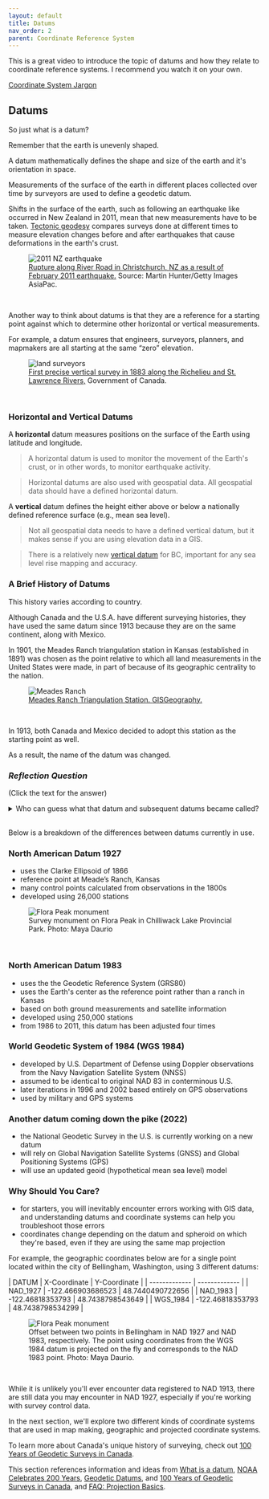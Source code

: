 ```yaml
---
layout: default
title: Datums
nav_order: 2
parent: Coordinate Reference System
---
```


This is a great video to introduce the topic of datums and how they relate to coordinate reference systems. I recommend you watch it on your own.

[Coordinate System Jargon](https://www.youtube.com/watch?v=Z41Dt7_R180)

## Datums

So just what is a datum?

Remember that the earth is unevenly shaped.

A datum mathematically defines the shape and size of the earth and it's orientation in space.

Measurements of the surface of the earth in different places collected over time by surveyors are used to define a geodetic datum.

Shifts in the surface of the earth, such as following an  earthquake like occurred in New Zealand in 2011, mean that new measurements have to be taken. [Tectonic geodesy](https://geo.libretexts.org/Bookshelves/Seismology/Book%3A_Living_With_Earthquakes_in_The_Pacific_Northwest_(Yeats)/02%3A_Part_II-_Tectonic_Plates_Geologic_Time_and_Earthquakes/2.05%3A_Earthquake_Basics) compares surveys done at different times to measure elevation changes before and after earthquakes that cause deformations in the earth's crust.


<figure>
  <img src="../images/NZ.jpg"
  alt="2011 NZ earthquake">
  <figcaption><a href="https://www.zimbio.com/photos/Tristan+Webb/cVE-Fs1_NsT/Celebrity%20News">Rupture along River Road in Christchurch, NZ as a result of February 2011 earthquake.</a> Source: Martin Hunter/Getty Images AsiaPac.</figcaption>
</figure>

<p>&nbsp;</p>

Another way to think about datums is that they are a reference for a starting point against which to determine other horizontal or vertical measurements.

For example, a datum ensures that engineers, surveyors, planners, and mapmakers are all starting at the same “zero” elevation.


<figure>
  <img src="../images/canadianSurveyors.jpg"
  alt="land surveyors">
  <figcaption><a href="https://www.nrcan.gc.ca/maps-tools-publications/maps/100-years-geodetic-surveys-canada/9110">First precise vertical survey in 1883 along the Richelieu and St. Lawrence Rivers,</a> Government of Canada.</figcaption>
</figure>

<p>&nbsp;</p>

### Horizontal and Vertical Datums

A **horizontal** datum measures positions on the surface of the Earth using latitude and longitude.

> A horizontal datum is used to monitor the movement of the Earth's crust, or in other words, to monitor earthquake activity.

> Horizontal datums are also used with geospatial data. All geospatial data should have a defined horizontal datum.

A **vertical** datum defines the height either above or below a nationally defined reference surface (e.g., mean sea level).

> Not all geospatial data needs to have a defined vertical datum, but it makes sense if you are using elevation data in a GIS.

> There is a relatively new [vertical datum](https://www2.gov.bc.ca/gov/content/data/geographic-data-services/geo-spatial-referencing/vertical-reference-system
) for BC, important for any sea level rise mapping and accuracy.


### A Brief History of Datums

This history varies according to country.

Although Canada and the U.S.A. have different surveying histories, they have used the same datum since 1913 because they are on the same continent, along with Mexico.

In 1901, the Meades Ranch triangulation station in Kansas (established in 1891) was chosen as the point relative to which all land measurements in the United States were made, in part of because of its geographic centrality to the nation.


<figure>
  <img src="../images/meadesRanch.jpg"
  alt="Meades Ranch">
  <figcaption><a href="https://gisgeography.com/wp-content/uploads/2015/09/image1.jpg">Meades Ranch Triangulation Station. </a> <a href="https://gisgeography.com/geodetic-datums-nad27-nad83-wgs84/"> GISGeography. </a> </figcaption>
</figure>


<p>&nbsp;</p>

In 1913, both Canada and Mexico decided to adopt this station as the starting point as well.

As a result, the name of the datum was changed.

### *Reflection Question*
(Click the text for the answer)

<details>
<summary>Who can guess what that datum and subsequent datums became called?</summary>

North American Datum 1913, North American Datum 1927, and so on.
</details>
<br>

Below is a breakdown of the differences between datums currently in use.

### North American Datum 1927

- uses the Clarke Ellipsoid of 1866
- reference point at Meade’s Ranch, Kansas
- many control points calculated from observations in the 1800s
- developed using 26,000 stations

<figure>
  <img src="../images/surveyMon.jpg"
  alt="Flora Peak monument">
  <figcaption> Survey monument on Flora Peak in Chilliwack Lake Provincial Park. Photo: Maya Daurio </figcaption>
</figure>


<p>&nbsp;</p>

### North American Datum 1983

- uses the the Geodetic Reference System (GRS80)
- uses the Earth's center as the reference point rather than a ranch in Kansas
- based on both ground measurements and satellite information
- developed using 250,000 stations
- from 1986 to 2011, this datum has been adjusted four times

### World Geodetic System of 1984 (WGS 1984)

-  developed by U.S. Department of Defense using Doppler observations from the Navy Navigation Satellite System (NNSS)
- assumed to be identical to original NAD 83 in conterminous U.S.
- later iterations in 1996 and 2002 based entirely on GPS observations
- used by military and GPS systems

### Another datum coming down the pike (2022)

- the National Geodetic Survey in the U.S. is currently working on a new datum
- will rely on Global Navigation Satellite Systems (GNSS) and Global Positioning Systems (GPS)
- will use an updated geoid (hypothetical mean sea level) model

### Why Should You Care?

- for starters, you will inevitably encounter errors working with GIS data, and understanding datums and coordinate systems can help you troubleshoot those errors
- coordinates change depending on the datum and spheroid on which they're based, even if they are using the same map projection

For example, the geographic coordinates below are for a single point located within the city of Bellingham, Washington, using 3 different datums:


| DATUM  | X-Coordinate | Y-Coordinate |
| ------------- | ------------- |
| NAD_1927  | -122.466903686523 | 48.7440490722656 |
| NAD_1983  | -122.46818353793 | 48.7438798543649 |
| WGS_1984 | -122.46818353793 | 48.7438798534299 |

<figure>
  <img src="../images/datumShift.jpg"
  alt="Flora Peak monument">
  <figcaption> Offset between two points in Bellingham in NAD 1927 and NAD 1983, respectively. The point using coordinates from the WGS 1984 datum is projected on the fly and corresponds to the NAD 1983 point. Photo: Maya Daurio. </figcaption>
</figure>


<p>&nbsp;</p>


While it is unlikely you'll ever encounter data registered to NAD 1913, there are still data you may encounter in NAD 1927, especially if you're working with survey control data.

In the next section, we'll explore two different kinds of coordinate systems that are used in map making, geographic and projected coordinate systems.

To learn more about Canada's unique history of surveying, check out [100 Years of Geodetic Surveys in Canada](https://www.nrcan.gc.ca/earth-sciences/geomatics/canadian-spatial-reference-system-csrs/100-years-geodetic-surveys-canada/9110).

This section references information and ideas from [What is a datum](https://oceanservice.noaa.gov/facts/datum.html), [NOAA Celebrates 200 Years](https://celebrating200years.noaa.gov/magazine/vertical_datums/welcome.html#network), [Geodetic Datums](https://gisgeography.com/geodetic-datums-nad27-nad83-wgs84/), and  [100 Years of Geodetic Surveys in Canada](https://www.nrcan.gc.ca/earth-sciences/geomatics/canadian-spatial-reference-system-csrs/100-years-geodetic-surveys-canada/9110), and [FAQ: Projection Basics](https://support.esri.com/en/technical-article/000005562).
